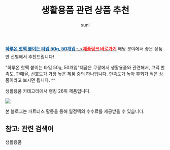 ﻿---
layout: post
title:  "생활용품 관련 상품 추천" 
author: suni
categories: [ 선물 ]
tags: []
image: https://static.coupangcdn.com/image/retail/images/2019/08/30/15/8/a4502b3c-09d7-4a38-9a47-cc8b05fc3fc1.jpg 
description: "쿠팡에서 관련 상품으로 가장 고객 선호도가 높은 제품 중 하나입니다."
---
<a href="https://link.coupang.com/re/AFFSDP?lptag=AF5011742&pageKey=555006&itemId=922678458&vendorItemId=5295671902&traceid=V0-113-bceed4267cb0c5f9"><b><font color='#01579B'>하루온 핫팩 붙이는 타입 50g, 50개입 </font></b>👈<b><font color='#f71919'> 제품링크 바로가기</font></b></a>
해당 분야에서 좋은 상품만 선별해서 추천드립니다!

"하루온 핫팩 붙이는 타입 50g, 50개입"제품은 쿠팡에서 생활용품와 관련해서, 고객 만족도, 판매율, 선호도가 가장 높은 제품 중의 하나입니다.
만족도가 높아 후회가 적은 상품이라고 보시면 됩니다. ^^

생활용품 카테고리에서 랭킹  26위 제품입니다. 

<a href="https://link.coupang.com/re/AFFSDP?lptag=AF5011742&pageKey=555006&itemId=922678458&vendorItemId=5295671902&traceid=V0-113-bceed4267cb0c5f9"> <img src="https://static.coupangcdn.com/image/retail/images/2019/08/30/15/8/a4502b3c-09d7-4a38-9a47-cc8b05fc3fc1.jpg"></a>

본 블로그는 파트너스 활동을 통해 일정액의 수수료를 제공받을 수 있습니다.

## 참고: 관련 검색어    
생활용품